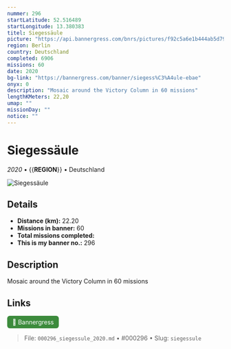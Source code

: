 ```yaml
---
nummer: 296
startLatitude: 52.516489
startLongitude: 13.380383
titel: Siegessäule
picture: "https://api.bannergress.com/bnrs/pictures/f92c5a6e1b444ab5d79787359c52a2bc"
region: Berlin
country: Deutschland
completed: 6906
missions: 60
date: 2020
bg-link: "https://bannergress.com/banner/siegess%C3%A4ule-ebae"
onyx: 0
description: "Mosaic around the Victory Column in 60 missions"
lengthKMeters: 22,20
umap: ""
missionDay: ""
notice: ""
---
```

# Siegessäule

*2020* • {{__REGION__}} • Deutschland

![Siegessäule](https://api.bannergress.com/bnrs/pictures/f92c5a6e1b444ab5d79787359c52a2bc)



## Details
- **Distance (km):** 22.20
- **Missions in banner:** 60
- **Total missions completed:** 
- **This is my banner no.:** 296



## Description
Mosaic around the Victory Column in 60 missions



## Links
<a href="https://bannergress.com/banner/siegess%C3%A4ule-ebae" target="_blank" style="display:inline-block;margin-right:8px;padding:6px 12px;background:#3c8b3c;color:#fff;text-decoration:none;border-radius:6px;">🔗 Bannergress</a>



> File: `000296_siegessule_2020.md` • #000296 • Slug: `siegessule`
